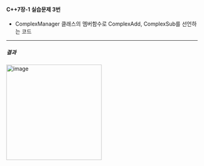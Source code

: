 #### C++7장-1 실습문제 3번
 * ComplexManager 클래스의 멤버함수로 ComplexAdd, ComplexSub를 선언하는 코드
---
##### 결과
<img width="251" alt="image" src="https://github.com/user-attachments/assets/47e6b01f-d7df-4f73-a2c7-3b03a4321494">
